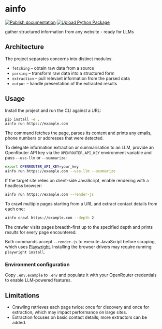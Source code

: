 # ainfo

[![Publish documentation](https://github.com/MisterXY89/ainfo/actions/workflows/publish-docs.yml/badge.svg)](https://github.com/MisterXY89/ainfo/actions/workflows/publish-docs.yml) [![Upload Python Package](https://github.com/MisterXY89/ainfo/actions/workflows/python-publish.yml/badge.svg)](https://github.com/MisterXY89/ainfo/actions/workflows/python-publish.yml)

gather structured information from any website - ready for LLMs

## Architecture

The project separates concerns into distinct modules:

- `fetching` – obtain raw data from a source
- `parsing` – transform raw data into a structured form
- `extraction` – pull relevant information from the parsed data
- `output` – handle presentation of the extracted results

## Usage

Install the project and run the CLI against a URL:

```bash
pip install -e .
ainfo run https://example.com
```

The command fetches the page, parses its content and prints any emails,
phone numbers or addresses that were detected.

To delegate information extraction or summarisation to an LLM, provide an
OpenRouter API key via the ``OPENROUTER_API_KEY`` environment variable and pass
``--use-llm`` or ``--summarize``:

```bash
export OPENROUTER_API_KEY=your_key
ainfo run https://example.com --use-llm --summarize
```

If the target site relies on client-side JavaScript, enable rendering with a
headless browser:

```bash
ainfo run https://example.com --render-js
```

To crawl multiple pages starting from a URL and extract contact details from
each one:

```bash
ainfo crawl https://example.com --depth 2
```

The crawler visits pages breadth-first up to the specified depth and prints
results for every page encountered.

Both commands accept `--render-js` to execute JavaScript before scraping, which
uses [Playwright](https://playwright.dev/). Installing the browser drivers may
require running `playwright install`.

### Environment configuration

Copy `.env.example` to `.env` and populate it with your OpenRouter credentials
to enable LLM-powered features.

## Limitations

- Crawling retrieves each page twice: once for discovery and once for
  extraction, which may impact performance on large sites.
- Extraction focuses on basic contact details; more extractors can be added.
